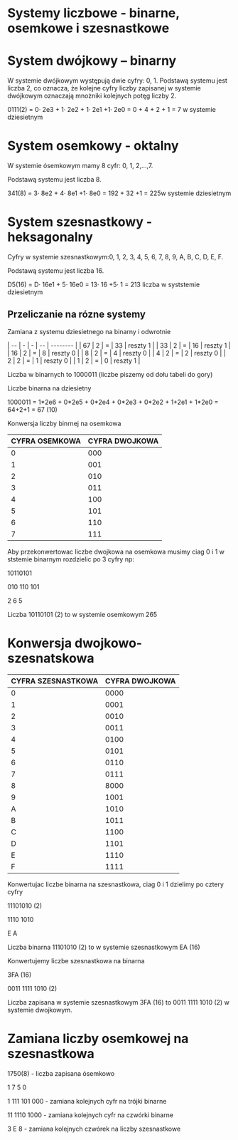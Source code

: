 # Systemy liczbowe - binarne, osemkowe i szesnastkowe


# System dwójkowy – binarny 
W systemie dwójkowym występują dwie cyfry: 0, 1. Podstawą systemu jest liczba 2, co oznacza, że kolejne cyfry liczby zapisanej w systemie dwójkowym oznaczają mnożniki kolejnych potęg liczby 2.</p> 
<p>0111(2) = 0· 2e3 + 1· 2e2 + 1· 2e1 +1· 2e0 = 0 + 4 + 2 + 1 = 7 w systemie dziesietnym </p>

# System osemkowy - oktalny
<p>W systemie ósemkowym mamy 8 cyfr: 0, 1, 2,...,7.</p>  
<p>Podstawą systemu jest liczba 8. </p>
<p> 341(8) = 3· 8e2 + 4· 8e1 +1· 8e0 = 192 + 32 +1 = 225w systemie dziesietnym </p>

# System szesnastkowy - heksagonalny
<p>Cyfry w systemie szesnastkowym:0, 1, 2, 3, 4, 5, 6, 7, 8, 9, A, B, C, D, E, F.</p> 
<p> Podstawą systemu jest liczba 16. </p> 
<p>D5(16) = D· 16e1 + 5· 16e0 = 13· 16 +5· 1 = 213 liczba w syststemie dziesietnym </p>


## Przeliczanie na rózne systemy

<p>Zamiana z systemu dziesietnego na binarny i odwrotnie</p>
<p></p>

 | -- | - | - | -- | -------- |
 | 67 | 2 | = | 33 | reszty 1 |
 | 33 | 2 | = | 16 | reszty 1 |
 | 16 | 2 | = | 8  | reszty 0 |
 | 8  | 2 | = | 4  | reszty 0 |
 | 4  | 2 | = | 2  | reszty 0 |
 | 2  | 2 | = | 1  | reszty 0 |
 | 1  | 2 | = | 0  | reszty 1 |

<p></p>
<p> Liczba w binarnych to 1000011 (liczbe piszemy od dołu tabeli do gory)</p>
<p> Liczbe binarna na dziesietny </p>
<p> 1000011 = 1*2e6 + 0*2e5 + 0*2e4 + 0*2e3 + 0*2e2 + 1+2e1 + 1*2e0  = 64+2+1 = 67 (10)</p>

<p> Konwersja liczby binrnej na osemkowa</p>
<p></p>

 | CYFRA OSEMKOWA |   CYFRA DWOJKOWA  |
 | ------------------- | ----------------- |
 | 0 | 000 |
 | 1 | 001 |
 | 2 | 010 |
 | 3 | 011 |
 | 4 | 100 |
 | 5 | 101 |
 | 6 | 110 |
 | 7 | 111 |

<p></p>
<p> Aby przekonwertowac liczbe dwojkowa na osemkowa musimy ciag 0 i 1 w ststemie binarnym rozdzielic po 3 cyfry np:</p>
<p> 10110101</p
<p> 010 110 101 </p>
<p>  2   6   5  </p>
<p> Liczba 10110101 (2) to w systemie osemkowym 265</p>

# Konwersja dwojkowo- szesnatskowa

<p> </p>

 | CYFRA SZESNASTKOWA  |   CYFRA DWOJKOWA  |
 | ------------------- | ----------------- |
 |       0             |     0000          |
 |       1             |     0001          |
 |       2             |     0010          |
 |       3             |     0011          |
 |       4             |     0100          |
 |       5             |     0101          |
 |       6             |     0110          |
 |       7             |     0111          |
 |       8             |     8000          |
 |       9             |     1001          |
 |       A             |     1010          |
 |       B             |     1011          |
 |       C             |     1100          |
 |       D             |     1101          |
 |       E             |     1110          |
 |       F             |     1111          |

<p> Konwertujac liczbe binarna na szesnastkowa, ciag 0 i 1 dzielimy po cztery cyfry</p>
<p> 11101010 (2) </p>
<p> 1110 1010 </P>
<p>  E     A  </p>
<p> Liczba binarna 11101010 (2) to w systemie szesnastkowym EA (16) 
<p> Konwertujemy liczbe szesnastkowa na binarna</p>
<p>  3FA (16) </p>
<p> 0011 1111 1010 (2) </p>
<p> Liczba zapisana w systemie szesnastkowym 3FA (16) to 0011 1111 1010 (2) w systemie dwojkowym. </p>


# Zamiana liczby osemkowej na szesnastkowa

<p>  1750(8)  - liczba zapisana ósemkowo
<p>  1    7     5     0 </p>
<p>  1   111   101   000   - zamiana kolejnych cyfr na trójki binarne</p>
<p> 11   1110  1000 - zamiana kolejnych cyfr na czwórki binarne</p>
<p>  3     E     8  - zamiana kolejnych czwórek na liczby szesnastkowe</p>
